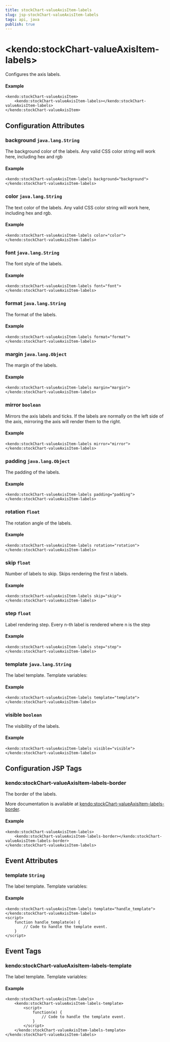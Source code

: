 ```yaml
---
title: stockChart-valueAxisItem-labels
slug: jsp-stockChart-valueAxisItem-labels
tags: api, java
publish: true
---
```


# \<kendo:stockChart-valueAxisItem-labels\>

Configures the axis labels.

#### Example
    <kendo:stockChart-valueAxisItem>
        <kendo:stockChart-valueAxisItem-labels></kendo:stockChart-valueAxisItem-labels>
    </kendo:stockChart-valueAxisItem>

## Configuration Attributes

### background `java.lang.String`

The background color of the labels. Any valid CSS color string will work here, including
hex and rgb

#### Example
    <kendo:stockChart-valueAxisItem-labels background="background">
    </kendo:stockChart-valueAxisItem-labels>

### color `java.lang.String`

The text color of the labels. Any valid CSS color string will work here, including hex and rgb.

#### Example
    <kendo:stockChart-valueAxisItem-labels color="color">
    </kendo:stockChart-valueAxisItem-labels>

### font `java.lang.String`

The font style of the labels.

#### Example
    <kendo:stockChart-valueAxisItem-labels font="font">
    </kendo:stockChart-valueAxisItem-labels>

### format `java.lang.String`

The format of the labels.

#### Example
    <kendo:stockChart-valueAxisItem-labels format="format">
    </kendo:stockChart-valueAxisItem-labels>

### margin `java.lang.Object`

The margin of the labels.

#### Example
    <kendo:stockChart-valueAxisItem-labels margin="margin">
    </kendo:stockChart-valueAxisItem-labels>

### mirror `boolean`

Mirrors the axis labels and ticks.
If the labels are normally on the left side of the axis,
mirroring the axis will render them to the right.

#### Example
    <kendo:stockChart-valueAxisItem-labels mirror="mirror">
    </kendo:stockChart-valueAxisItem-labels>

### padding `java.lang.Object`

The padding of the labels.

#### Example
    <kendo:stockChart-valueAxisItem-labels padding="padding">
    </kendo:stockChart-valueAxisItem-labels>

### rotation `float`

The rotation angle of the labels.

#### Example
    <kendo:stockChart-valueAxisItem-labels rotation="rotation">
    </kendo:stockChart-valueAxisItem-labels>

### skip `float`

Number of labels to skip.
Skips rendering the first n labels.

#### Example
    <kendo:stockChart-valueAxisItem-labels skip="skip">
    </kendo:stockChart-valueAxisItem-labels>

### step `float`

Label rendering step.
Every n-th label is rendered where n is the step

#### Example
    <kendo:stockChart-valueAxisItem-labels step="step">
    </kendo:stockChart-valueAxisItem-labels>

### template `java.lang.String`

The label template.
Template variables:

#### Example
    <kendo:stockChart-valueAxisItem-labels template="template">
    </kendo:stockChart-valueAxisItem-labels>

### visible `boolean`

The visibility of the labels.

#### Example
    <kendo:stockChart-valueAxisItem-labels visible="visible">
    </kendo:stockChart-valueAxisItem-labels>


##  Configuration JSP Tags

### kendo:stockChart-valueAxisItem-labels-border

The border of the labels.

More documentation is available at [kendo:stockChart-valueAxisItem-labels-border](/kendo-ui/api/wrappers/jsp/stockchart/valueaxisitem-labels-border).

#### Example

    <kendo:stockChart-valueAxisItem-labels>
        <kendo:stockChart-valueAxisItem-labels-border></kendo:stockChart-valueAxisItem-labels-border>
    </kendo:stockChart-valueAxisItem-labels>


## Event Attributes

### template `String`

The label template.
Template variables:


#### Example
    <kendo:stockChart-valueAxisItem-labels template="handle_template">
    </kendo:stockChart-valueAxisItem-labels>
    <script>
        function handle_template(e) {
            // Code to handle the template event.
        }
    </script>

## Event Tags

### kendo:stockChart-valueAxisItem-labels-template

The label template.
Template variables:


#### Example
    <kendo:stockChart-valueAxisItem-labels>
        <kendo:stockChart-valueAxisItem-labels-template>
            <script>
                function(e) {
                    // Code to handle the template event.
                }
            </script>
        </kendo:stockChart-valueAxisItem-labels-template>
    </kendo:stockChart-valueAxisItem-labels>

